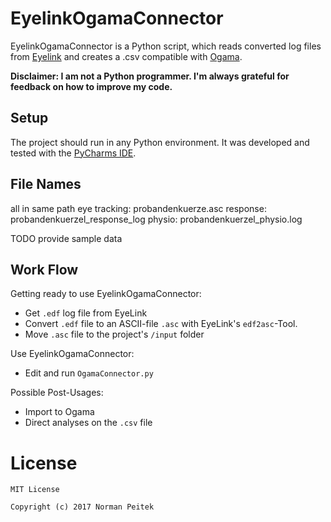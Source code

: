 # EyelinkOgamaConnector

EyelinkOgamaConnector is a Python script, which reads converted log files from [Eyelink](http://www.sr-research.com/mount_longrange_1000plus.html) and creates a .csv compatible with [Ogama](http://www.ogama.net).

**Disclaimer: I am not a Python programmer. I'm always grateful for feedback on how to improve my code.**


## Setup ##

The project should run in any Python environment. It was developed and tested with the [PyCharms IDE](https://www.jetbrains.com/pycharm/).

## File Names

all in same path
eye tracking: probandenkuerze.asc
response: probandenkuerzel_response_log
physio: probandenkuerzel_physio.log

TODO provide sample data

## Work Flow ##

Getting ready to use EyelinkOgamaConnector:

* Get `.edf` log file from EyeLink
* Convert `.edf` file to an ASCII-file `.asc` with EyeLink's `edf2asc`-Tool.
* Move `.asc` file to the project's `/input` folder

Use EyelinkOgamaConnector:

* Edit and run `OgamaConnector.py`

Possible Post-Usages:

* Import to Ogama
* Direct analyses on the `.csv` file

# License #

```
MIT License

Copyright (c) 2017 Norman Peitek
```